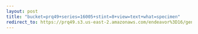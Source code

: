 ```yaml
---
layout: post
title: "bucket=prq49+series=16005+stint=8+view=text+what=specimen"
redirect_to: https://prq49.s3.us-east-2.amazonaws.com/endeavor%3D16/genomes/stage%3D0%2Bwhat%3Dgenerated/stint%3D8/series%3D16005/a%3Dgenome%2Bcriteria%3Dabundance%2Bmorph%3Dwildtype%2Bproc%3D0%2Bseries%3D16005%2Bstint%3D8%2Bthread%3D0%2Bvariation%3Dmaster%2Bext%3D.json.gz
---
```

